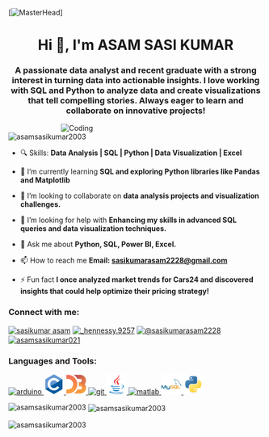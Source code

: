 [![MasterHead](https://media.licdn.com/dms/image/v2/D4E12AQF7RKVvozyLtg/article-cover_image-shrink_600_2000/article-cover_image-shrink_600_2000/0/1665494659870?e=2147483647&v=beta&t=DQf99h0TzUt2KV0I43hCuUIPEizOHMkauyzzt8Y_eRo)]

<h1 align="center">Hi 👋, I'm ASAM SASI KUMAR</h1>
<h3 align="center">A passionate data analyst and recent graduate with a strong interest in turning data into actionable insights. I love working with SQL and Python to analyze data and create visualizations that tell compelling stories. Always eager to learn and collaborate on innovative projects!</h3>

<img align="right" alt="Coding" width="400" src="https://media.tenor.com/trwMzHIDQlQAAAAj/hack-hacking.gif">

<p align="left"> <img src="https://komarev.com/ghpvc/?username=asamsasikumar2003&label=Profile%20views&color=0e75b6&style=flat" alt="asamsasikumar2003" /> </p>

- 🔍 Skills: **Data Analysis | SQL | Python | Data Visualization | Excel**

- 🌱 I’m currently learning **SQL and exploring Python libraries like Pandas and Matplotlib**

- 👯 I’m looking to collaborate on **data analysis projects and visualization challenges.**

- 🤝 I’m looking for help with **Enhancing my skills in advanced SQL queries and data visualization techniques.**

- 💬 Ask me about **Python, SQL, Power BI, Excel.**

- 📫 How to reach me **Email: sasikumarasam2228@gmail.com**

- ⚡ Fun fact **I once analyzed market trends for Cars24 and discovered insights that could help optimize their pricing strategy!**

<h3 align="left">Connect with me:</h3>
<p align="left">
<a href="https://linkedin.com/in/sasikumar asam" target="blank"><img align="center" src="https://raw.githubusercontent.com/rahuldkjain/github-profile-readme-generator/master/src/images/icons/Social/linked-in-alt.svg" alt="sasikumar asam" height="30" width="40" /></a>
<a href="https://instagram.com/_hennessy.9257" target="blank"><img align="center" src="https://raw.githubusercontent.com/rahuldkjain/github-profile-readme-generator/master/src/images/icons/Social/instagram.svg" alt="_hennessy.9257" height="30" width="40" /></a>
<a href="https://medium.com/@sasikumarasam2228" target="blank"><img align="center" src="https://raw.githubusercontent.com/rahuldkjain/github-profile-readme-generator/master/src/images/icons/Social/medium.svg" alt="@sasikumarasam2228" height="30" width="40" /></a>
<a href="https://www.hackerrank.com/asamsasikumar021" target="blank"><img align="center" src="https://raw.githubusercontent.com/rahuldkjain/github-profile-readme-generator/master/src/images/icons/Social/hackerrank.svg" alt="asamsasikumar021" height="30" width="40" /></a>
</p>

<h3 align="left">Languages and Tools:</h3>
<p align="left"> <a href="https://www.arduino.cc/" target="_blank" rel="noreferrer"> <img src="https://cdn.worldvectorlogo.com/logos/arduino-1.svg" alt="arduino" width="40" height="40"/> </a> <a href="https://www.cprogramming.com/" target="_blank" rel="noreferrer"> <img src="https://raw.githubusercontent.com/devicons/devicon/master/icons/c/c-original.svg" alt="c" width="40" height="40"/> </a> <a href="https://d3js.org/" target="_blank" rel="noreferrer"> <img src="https://raw.githubusercontent.com/devicons/devicon/master/icons/d3js/d3js-original.svg" alt="d3js" width="40" height="40"/> </a> <a href="https://git-scm.com/" target="_blank" rel="noreferrer"> <img src="https://www.vectorlogo.zone/logos/git-scm/git-scm-icon.svg" alt="git" width="40" height="40"/> </a> <a href="https://www.java.com" target="_blank" rel="noreferrer"> <img src="https://raw.githubusercontent.com/devicons/devicon/master/icons/java/java-original.svg" alt="java" width="40" height="40"/> </a> <a href="https://www.mathworks.com/" target="_blank" rel="noreferrer"> <img src="https://upload.wikimedia.org/wikipedia/commons/2/21/Matlab_Logo.png" alt="matlab" width="40" height="40"/> </a> <a href="https://www.mysql.com/" target="_blank" rel="noreferrer"> <img src="https://raw.githubusercontent.com/devicons/devicon/master/icons/mysql/mysql-original-wordmark.svg" alt="mysql" width="40" height="40"/> </a> <a href="https://www.python.org" target="_blank" rel="noreferrer"> <img src="https://raw.githubusercontent.com/devicons/devicon/master/icons/python/python-original.svg" alt="python" width="40" height="40"/> </a> </p>

<p><img align="left" src="https://github-readme-stats.vercel.app/api/top-langs?username=asamsasikumar2003&show_icons=true&locale=en&layout=compact" alt="asamsasikumar2003" /></p>

<p>&nbsp;<img align="center" src="https://github-readme-stats.vercel.app/api?username=asamsasikumar2003&show_icons=true&locale=en" alt="asamsasikumar2003" /></p>

<p><img align="center" src="https://github-readme-streak-stats.herokuapp.com/?user=asamsasikumar2003&" alt="asamsasikumar2003" /></p>





<!---
asamsasikumar2003/asamsasikumar2003 is a ✨ special ✨ repository because its `README.md` (this file) appears on your GitHub profile.
You can click the Preview link to take a look at your changes.
--->

